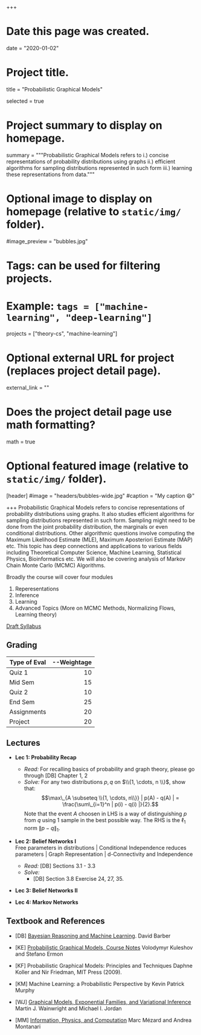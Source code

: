 +++
# Date this page was created.
date = "2020-01-02"

# Project title.
title = "Probabilistic Graphical Models"

selected = true


# Project summary to display on homepage.
summary = """Probabilistic Graphical Models refers to  i.) concise representations of probability distributions using graphs ii.) efficient algorithms for sampling distributions represented in such form iii.) learning these representations from data."""

# Optional image to display on homepage (relative to `static/img/` folder).
#image_preview = "bubbles.jpg"

# Tags: can be used for filtering projects.
# Example: `tags = ["machine-learning", "deep-learning"]`
projects = ["theory-cs", "machine-learning"]

# Optional external URL for project (replaces project detail page).
external_link = ""

# Does the project detail page use math formatting?
math = true

# Optional featured image (relative to `static/img/` folder).
[header]
#image = "headers/bubbles-wide.jpg"
#caption = "My caption :smile:"

+++
Probabilistic Graphical Models refers to concise representations of probability distributions using graphs.
It also studies efficient algorithms for sampling distributions represented in such form. Sampling might need to be done from
the joint probability distribution, the marginals or even conditional distributions. Other algorithmic questions involve computing
the Maximum Likelihood Estimate (MLE), Maximum Aposteriori Estimate (MAP) etc. This topic has deep connections and applications to various
fields including Theoretical Computer Science, Machine Learning, Statistical Physics, Bioinformatics etc. We will also be covering analysis of Markov Chain Monte Carlo (MCMC) Algorithms.

Broadly the course will cover four modules

1. Reperesentations
2. Inference
3. Learning
4. Advanced Topics (More on MCMC Methods, Normalizing Flows, Learning theory)

[Draft Syllabus](pgm_syllabus.pdf)

## Grading

| Type of Eval | --Weightage |
| ------------ | ----------: |
| Quiz 1       |          10 |
| Mid Sem      |          15 |
| Quiz 2       |          10 |
| End Sem      |          25 |
| Assignments  |          20 |
| Project      |          20 |




## Lectures

- **Lec 1: Probability Recap**
  - *Read:* For recalling basics of probability and graph theory, please go through [DB] Chapter 1, 2
  - *Solve:* For any two distributions $p,q$ on $\\{1, \cdots, n \\}$, show that:  
  $$\max\_{A \subseteq \\{1, \cdots, n\\}} | p(A) - q(A) | = \frac{\sum\_{i=1}^n | p(i) - q(i) |}{2}.$$
  Note that the event $A$ choosen in LHS is a way of distinguishing $p$ from $q$ using $1$ sample in the best possible way. The RHS is the $\ell_1$ norm $\|p - q\|_1$.

- **Lec 2: Belief Networks I**  
   Free parameters in distributions | Conditional Independence reduces parameters | Graph Representation | d-Connectivity and Independence
  - *Read:* [DB] Sections 3.1 - 3.3
  - *Solve:*
      - [DB] Section 3.8 Exercise 24, 27, 35.

- **Lec 3: Belief Networks II**

- **Lec 4: Markov Networks**

## Textbook and References

- [DB] [Bayesian Reasoning and Machine Learning](http://web4.cs.ucl.ac.uk/staff/D.Barber/textbook/090310.pdf).
  David Barber

- [KE] [Probabilistic Graphical Models, Course Notes](https://ermongroup.github.io/cs228-notes/)
  Volodymyr Kuleshov and Stefano Ermon

- [KF] Probabilistic Graphical Models: Principles and Techniques
  Daphne Koller and Nir Friedman, MIT Press (2009).

- [KM] Machine Learning: a Probabilistic Perspective
  by Kevin Patrick Murphy

- [WJ] [Graphical Models, Exponential Families, and Variational Inference](https://people.eecs.berkeley.edu/~wainwrig/Papers/WaiJor08_FTML.pdf)  Martin J. Wainwright and Michael I. Jordan

- [MM] [Information, Physics, and Computation](https://web.stanford.edu/~montanar/RESEARCH/book.html)
  Marc Mézard and Andrea Montanari
